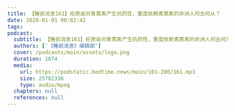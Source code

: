 ```yaml
---
title: 【睡前消息161】疟原虫对青蒿素产生抗药性，重度依赖青蒿素的非洲人何去何从？
date: 2020-01-01 00:02:42
tags:
podcast:
  subtitle: 【睡前消息161】疟原虫对青蒿素产生抗药性，重度依赖青蒿素的非洲人何去何从？
  authors: ['《睡前消息》编辑部']
  cover: /podcasts/main/assets/logo.png
  duration: 1074
  media:
    url: https://podstatic.bedtime.news/main/101-200/161.mp3
    size: 25782336
    type: audio/mpeg
  chapters: null
  references: null
---
```

